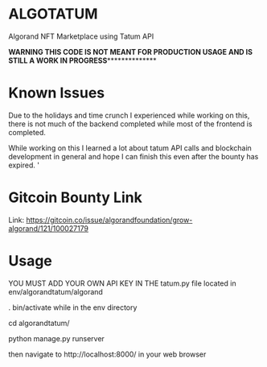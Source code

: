 # ALGOTATUM
 Algorand NFT Marketplace using Tatum API 


**************************WARNING THIS CODE IS NOT MEANT FOR PRODUCTION USAGE AND IS STILL A WORK IN PROGRESS****************************************


# Known Issues 

Due to the holidays and time crunch I experienced while working on this, there is not much of the backend completed while most of the frontend is completed. 

While working on this I learned a lot about tatum API calls and blockchain development in general and hope I can finish this even after the bounty has expired. '


# Gitcoin Bounty Link

Link: https://gitcoin.co/issue/algorandfoundation/grow-algorand/121/100027179


# Usage

YOU MUST ADD YOUR OWN API KEY IN THE tatum.py file located in env/algorandtatum/algorand




. bin/activate  while in the env directory 

cd algorandtatum/

python manage.py runserver

then navigate to http://localhost:8000/ in your web browser 






